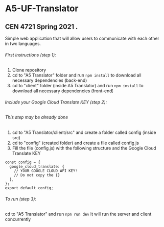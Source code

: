 # A5-UF-Translator
## CEN 4721 Spring 2021 .
Simple web application that will allow users to communicate with each other in two languages.

###### First instructions (step 1):
1) Clone repository
2) cd to "A5 Translator" folder and run ```npm install``` to download all necessary dependencies (back-end)
2) cd to "client" folder (inside A5 Translator) and run ```npm install``` to download all necessary dependencies (front-end)

###### Include your Google Cloud Translate KEY (step 2):
###### This step may be already done
1) cd to "A5 Translator/client/src" and create a folder called config (inside src)
2) cd to "config" (created folder) and create a file called config.js
3) Fill the file (config.js) with the following structure and the Google Cloud Translate KEY
```
const config = {
  google_cloud_translate: {
    // YOUR GOOGLE CLOUD API KEY!
    // Do not copy the {}
  },
};
export default config;
```

###### To run (step 3):
cd to "A5 Translator" and run ```npm run dev```
It will run the server and client concurrently

